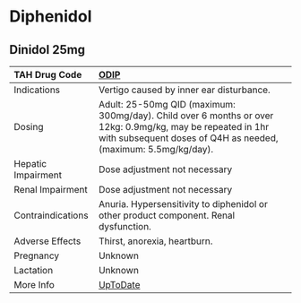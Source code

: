 # Diphenidol

## Dinidol 25mg

| TAH Drug Code      | [ODIP](https://www.tahsda.org.tw/drugs/hissearch.php?drug_code=ODIP)                                                                                                         |
|:-------------------|:-----------------------------------------------------------------------------------------------------------------------------------------------------------------------------|
| Indications        | Vertigo caused by inner ear disturbance.                                                                                                                                     |
| Dosing             | Adult: 25-50mg QID (maximum: 300mg/day). Child over 6 months or over 12kg: 0.9mg/kg, may be repeated in 1hr with subsequent doses of Q4H as needed, (maximum: 5.5mg/kg/day). |
| Hepatic Impairment | Dose adjustment not necessary                                                                                                                                                |
| Renal Impairment   | Dose adjustment not necessary                                                                                                                                                |
| Contraindications  | Anuria. Hypersensitivity to diphenidol or other product component. Renal dysfunction.                                                                                        |
| Adverse Effects    | Thirst, anorexia, heartburn.                                                                                                                                                 |
| Pregnancy          | Unknown                                                                                                                                                                      |
| Lactation          | Unknown                                                                                                                                                                      |
| More Info          | [UpToDate](https://www.uptodate.com/contents/diphenidol-international-drug-information-concise)                                                                              |

